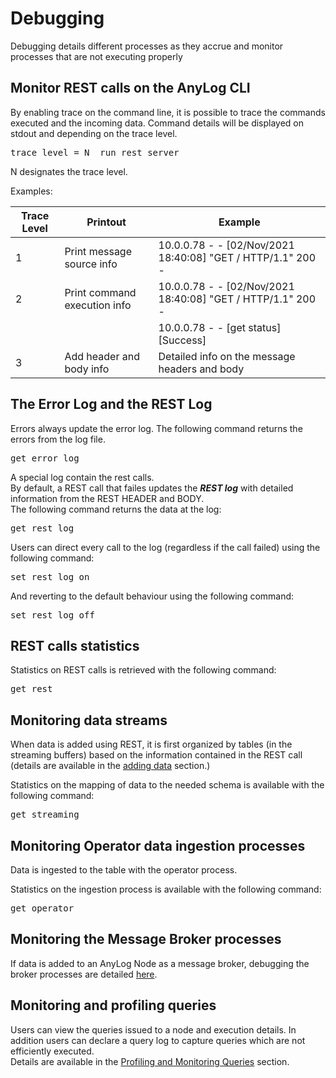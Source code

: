 # Debugging

Debugging details different processes as they accrue and monitor processes that are not executing properly

## Monitor REST calls on the AnyLog CLI

By enabling trace on the command line, it is possible to trace the commands executed and the incoming data.
Command details will be displayed on stdout and depending on the trace level.

<pre>
trace level = N  run rest server
</pre>

N designates the trace level.

Examples:

| Trace Level   | Printout | Example |
| ------------- | ------------- |   ---------- |
|1 | Print message source info |  10.0.0.78 - - [02/Nov/2021 18:40:08] "GET / HTTP/1.1" 200 - |
|2 | Print command execution info |  10.0.0.78 - - [02/Nov/2021 18:40:08] "GET / HTTP/1.1" 200 - |
|  |                              |  10.0.0.78 - - [get status] [Success] |
|3 | Add header and body info     |  Detailed info on the message headers and body |


## The Error Log and the REST Log

Errors always update the error log. The following command returns the errors from the log file.
<pre>
get error log
</pre>

A special log contain the rest calls.  
By default, a REST call that failes updates the ***REST log*** with detailed information from the REST HEADER and BODY.  
The following command returns the data at the log:

<pre>
get rest log
</pre>

Users can direct every call to the log (regardless if the call failed) using the following command:
<pre>
set rest log on
</pre>
And reverting to the default behaviour using the following command:
<pre>
set rest log off
</pre>

## REST calls statistics

Statistics on REST calls is retrieved with the following command:
<pre>
get rest
</pre>

## Monitoring data streams

When data is added using REST, it is first organized by tables (in the streaming buffers) based on the information contained in the REST call 
(details are available in the [adding data](https://github.com/AnyLog-co/documentation/blob/master/adding%20data.md#adding-data-to-nodes-in-the-network) section.)

Statistics on the mapping of data to the needed schema is available with the following command:
<pre>
get streaming
</pre>

## Monitoring Operator data ingestion processes

Data is ingested to the table with the operator process.

Statistics on the ingestion process is available with the following command:
<pre>
get operator
</pre>

## Monitoring the Message Broker processes
If data is added to an AnyLog Node as a message broker, debugging the broker processes are detailed [here](https://github.com/AnyLog-co/documentation/blob/master/message%20broker.md#debugging).

## Monitoring and profiling queries

Users can view the queries issued to a node and execution details. In addition users can declare a query log to capture queries which are not efficiently executed.  
Details are available in the [Profiling and Monitoring Queries](https://github.com/AnyLog-co/documentation/blob/master/profiling%20and%20monitoring%20queries.md#profiling-and-monitoring-queries) section.


